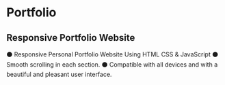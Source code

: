 # Portfolio
## Responsive Portfolio Website
⚫️ Responsive Personal Portfolio Website Using HTML CSS & JavaScript
⚫️ Smooth scrolling in each section. 
⚫️ Compatible with all devices and with a beautiful and pleasant user interface.
